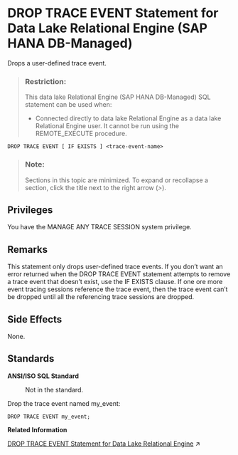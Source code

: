 <!-- loio63579584baca4c78a6b2f830a2dfcc36 -->

# DROP TRACE EVENT Statement for Data Lake Relational Engine \(SAP HANA DB-Managed\)

Drops a user-defined trace event.



> ### Restriction:  
> This data lake Relational Engine \(SAP HANA DB-Managed\) SQL statement can be used when:
> 
> -   Connected directly to data lake Relational Engine as a data lake Relational Engine user. It cannot be run using the REMOTE\_EXECUTE procedure.



```
DROP TRACE EVENT [ IF EXISTS ] <trace-event-name>
```



> ### Note:  
> Sections in this topic are minimized. To expand or recollapse a section, click the title next to the right arrow \(*\>*\).



<a name="loio63579584baca4c78a6b2f830a2dfcc36__section_scn_mgy_wwb"/>

## Privileges

You have the MANAGE ANY TRACE SESSION system privilege.



<a name="loio63579584baca4c78a6b2f830a2dfcc36__section_p1c_fcr_brb"/>

## Remarks

This statement only drops user-defined trace events. If you don’t want an error returned when the DROP TRACE EVENT statement attempts to remove a trace event that doesn’t exist, use the IF EXISTS clause. If one ore more event tracing sessions reference the trace event, then the trace event can’t be dropped until all the referencing trace sessions are dropped.



<a name="loio63579584baca4c78a6b2f830a2dfcc36__section_zfz_fcr_brb"/>

## Side Effects

None.



<a name="loio63579584baca4c78a6b2f830a2dfcc36__section_fy1_hcr_brb"/>

## Standards


<dl>
<dt><b>

ANSI/ISO SQL Standard

</b></dt>
<dd>

Not in the standard.



</dd>
</dl>



Drop the trace event named my\_event:

```
DROP TRACE EVENT my_event;
```

**Related Information**  


[DROP TRACE EVENT Statement for Data Lake Relational Engine](https://help.sap.com/viewer/19b3964099384f178ad08f2d348232a9/2023_1_QRC/en-US/816f81ae6ce210149309e843cf27de9d.html "Drops a user-defined trace event.") :arrow_upper_right:

